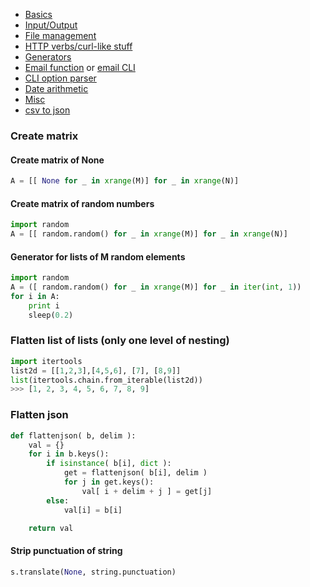 * [Basics](https://github.com/patsancu/wiki/wiki/Python-basics)
* [Input/Output](https://github.com/patsancu/wiki/wiki/Python-input-output)
* [File management](https://github.com/patsancu/wiki/wiki/File-management)
* [HTTP verbs/curl-like stuff](https://github.com/patsancu/wiki/wiki/HTTP-Verbs-and-curl-like-stuff)
* [Generators](https://gist.github.com/patsancu/416a1ba88294277d1d51e562f5fd97cf)
* [Email function](https://gist.github.com/patsancu/262b7a492e225fc3471024753781a219) or [email CLI](https://gist.github.com/patsancu/ae20beaac4a8d8783a121b47d4181a18)
* [CLI option parser](https://gist.github.com/patsancu/ae20beaac4a8d8783a121b47d4181a18)
* [Date arithmetic](https://gist.github.com/patsancu/beb0f888fdcb52fd70137a1b2905a306)
* [Misc](https://github.com/patsancu/wiki/wiki/Misc)
* [csv to json](https://gist.github.com/patsancu/0aa0c518f0d0e6ea7bf99416a741aa55)

### Create matrix
#### Create matrix of None
```python
A = [[ None for _ in xrange(M)] for _ in xrange(N)]
```
#### Create matrix of random numbers
```python
import random
A = [[ random.random() for _ in xrange(M)] for _ in xrange(N)]
```

#### Generator for lists of M random elements
```python
import random
A = ([ random.random() for _ in xrange(M)] for _ in iter(int, 1))
for i in A:
    print i
    sleep(0.2)
```

### Flatten list of lists (only one level of nesting)
```python
import itertools
list2d = [[1,2,3],[4,5,6], [7], [8,9]]
list(itertools.chain.from_iterable(list2d))
>>> [1, 2, 3, 4, 5, 6, 7, 8, 9]
```

### Flatten json

```python
def flattenjson( b, delim ):
    val = {}
    for i in b.keys():
        if isinstance( b[i], dict ):
            get = flattenjson( b[i], delim )
            for j in get.keys():
                val[ i + delim + j ] = get[j]
        else:
            val[i] = b[i]

    return val
```
#### Strip punctuation of string
```python
s.translate(None, string.punctuation)
```

